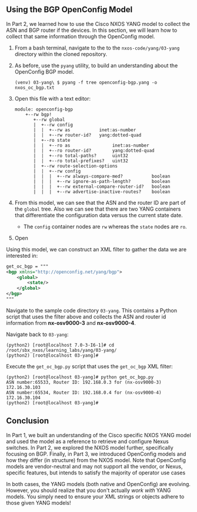## Using the BGP OpenConfig Model

In Part 2, we learned how to use the Cisco NXOS YANG model to collect the ASN and BGP router if the devices. In this section, we will learn how to collect that same information through the OpenConfig model.

1. From a bash terminal, navigate to the to the `nxos-code/yang/03-yang` directory within the cloned repository.
1. As before, use the `pyang` utility, to build an understanding about the OpenConfig BGP model.

    ``` shell
    (venv) 03-yang\ $ pyang -f tree openconfig-bgp.yang -o nxos_oc_bgp.txt
    ```

1. Open this file with a text editor:

    ``` shell
    module: openconfig-bgp
        +--rw bgp!
           +--rw global
           |  +--rw config
           |  |  +--rw as           inet:as-number
           |  |  +--rw router-id?   yang:dotted-quad
           |  +--ro state
           |  |  +--ro as                inet:as-number
           |  |  +--ro router-id?        yang:dotted-quad
           |  |  +--ro total-paths?      uint32
           |  |  +--ro total-prefixes?   uint32
           |  +--rw route-selection-options
           |  |  +--rw config
           |  |  |  +--rw always-compare-med?           boolean
           |  |  |  +--rw ignore-as-path-length?        boolean
           |  |  |  +--rw external-compare-router-id?   boolean
           |  |  |  +--rw advertise-inactive-routes?    boolean
    
    ```

1. From this model, we can see that the ASN and the router ID are part of the `global` tree. Also we can see that there are two YANG containers that differentiate the configuration data versus the current state date.
    * The `config` container nodes are `rw` whereas the `state` nodes are `ro`.
1. Open 

Using this model, we can construct an XML filter to gather the data we are interested in:

``` xml
get_oc_bgp = """
<bgp xmlns="http://openconfig.net/yang/bgp">
    <global>
        <state/>
    </global>
</bgp>
"""        
```

Navigate to the sample code directory `03-yang`. This contains a Python script that uses the filter above and collects the ASN and router id information from **nx-osv9000-3** and **nx-osv9000-4**.

Navigate back to `03-yang`:

```
(python2) [root@localhost 7.0-3-I6-1]# cd /root/sbx_nxos/learning_labs/yang/03-yang/
(python2) [root@localhost 03-yang]#

```

Execute the `get_oc_bgp.py` script that uses the `get_oc_bgp` XML filter:

```
(python2) [root@localhost 03-yang]# python get_oc_bgp.py 
ASN number:65533, Router ID: 192.168.0.3 for (nx-osv9000-3) 172.16.30.103
ASN number:65534, Router ID: 192.168.0.4 for (nx-osv9000-4) 172.16.30.104
(python2) [root@localhost 03-yang]#

```


## Conclusion

In Part 1, we built an understanding of the Cisco specific NXOS YANG model and used the model as a reference to retrieve and configure Nexus switches.  In Part 2, we explored the NXOS model further, specifically focusing on BGP. Finally, in Part 3, we introduced OpenConfig models and how they differ (in structure) from the NXOS model.  Note that OpenConfig models are vendor-neutral and may not support all the vendor, or Nexus, specific features, but intends to satisfy the majority of operator use cases

In both cases, the YANG models (both native and OpenConfig) are evolving.  However, you should realize that you don't actually *work with* YANG models.  You simply need to ensure your XML strings or objects adhere to those given YANG models!
